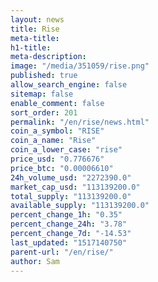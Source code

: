 ```yaml
---
layout: news
title: Rise
meta-title: 
h1-title: 
meta-description: 
image: "/media/351059/rise.png"
published: true
allow_search_engine: false
sitemap: false
enable_comment: false
sort_order: 201
permalink: "/en/rise/news.html"
coin_a_symbol: "RISE"
coin_a_name: "Rise"
coin_a_lower_case: "rise"
price_usd: "0.776676"
price_btc: "0.00006610"
24h_volume_usd: "2272390.0"
market_cap_usd: "113139200.0"
total_supply: "113139200.0"
available_supply: "113139200.0"
percent_change_1h: "0.35"
percent_change_24h: "3.78"
percent_change_7d: "-14.53"
last_updated: "1517140750"
parent-url: "/en/rise/"
author: Sam
---
```



